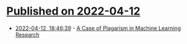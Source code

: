 # [Published on 2022-04-12](index.md)

* [2022-04-12, 18:46:39](https://news.ycombinator.com/item?id=31006765) - [A Case of Plagarism in Machine Learning Research](https://nicholas.carlini.com/writing/2022/a-case-of-plagarism-in-machine-learning.html)
